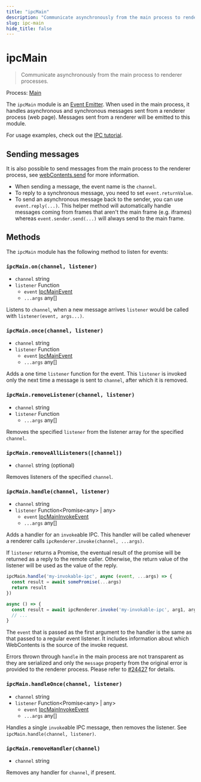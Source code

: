 ```yaml
---
title: "ipcMain"
description: "Communicate asynchronously from the main process to renderer processes."
slug: ipc-main
hide_title: false
---
```


# ipcMain

> Communicate asynchronously from the main process to renderer processes.

Process: [Main](../glossary.md#main-process)

The `ipcMain` module is an [Event Emitter][event-emitter]. When used in the main
process, it handles asynchronous and synchronous messages sent from a renderer
process (web page). Messages sent from a renderer will be emitted to this
module.

For usage examples, check out the [IPC tutorial][].

## Sending messages

It is also possible to send messages from the main process to the renderer
process, see [webContents.send][web-contents-send] for more information.

* When sending a message, the event name is the `channel`.
* To reply to a synchronous message, you need to set `event.returnValue`.
* To send an asynchronous message back to the sender, you can use
  `event.reply(...)`.  This helper method will automatically handle messages
  coming from frames that aren't the main frame (e.g. iframes) whereas
  `event.sender.send(...)` will always send to the main frame.

## Methods

The `ipcMain` module has the following method to listen for events:

### `ipcMain.on(channel, listener)`

* `channel` string
* `listener` Function
  * `event` [IpcMainEvent][ipc-main-event]
  * `...args` any[]

Listens to `channel`, when a new message arrives `listener` would be called with
`listener(event, args...)`.

### `ipcMain.once(channel, listener)`

* `channel` string
* `listener` Function
  * `event` [IpcMainEvent][ipc-main-event]
  * `...args` any[]

Adds a one time `listener` function for the event. This `listener` is invoked
only the next time a message is sent to `channel`, after which it is removed.

### `ipcMain.removeListener(channel, listener)`

* `channel` string
* `listener` Function
  * `...args` any[]

Removes the specified `listener` from the listener array for the specified
`channel`.

### `ipcMain.removeAllListeners([channel])`

* `channel` string (optional)

Removes listeners of the specified `channel`.

### `ipcMain.handle(channel, listener)`

* `channel` string
* `listener` Function\<Promise\<any\> | any\>
  * `event` [IpcMainInvokeEvent][ipc-main-invoke-event]
  * `...args` any[]

Adds a handler for an `invoke`able IPC. This handler will be called whenever a
renderer calls `ipcRenderer.invoke(channel, ...args)`.

If `listener` returns a Promise, the eventual result of the promise will be
returned as a reply to the remote caller. Otherwise, the return value of the
listener will be used as the value of the reply.

```js title='Main Process' @ts-type={somePromise:(...args:unknown[])=>Promise<unknown>}
ipcMain.handle('my-invokable-ipc', async (event, ...args) => {
  const result = await somePromise(...args)
  return result
})
```

```js title='Renderer Process' @ts-type={arg1:unknown} @ts-type={arg2:unknown}
async () => {
  const result = await ipcRenderer.invoke('my-invokable-ipc', arg1, arg2)
  // ...
}
```

The `event` that is passed as the first argument to the handler is the same as
that passed to a regular event listener. It includes information about which
WebContents is the source of the invoke request.

Errors thrown through `handle` in the main process are not transparent as they
are serialized and only the `message` property from the original error is
provided to the renderer process. Please refer to
[#24427](https://github.com/electron/electron/issues/24427) for details.

### `ipcMain.handleOnce(channel, listener)`

* `channel` string
* `listener` Function\<Promise\<any\> | any\>
  * `event` [IpcMainInvokeEvent][ipc-main-invoke-event]
  * `...args` any[]

Handles a single `invoke`able IPC message, then removes the listener. See
`ipcMain.handle(channel, listener)`.

### `ipcMain.removeHandler(channel)`

* `channel` string

Removes any handler for `channel`, if present.

[IPC tutorial]: ../tutorial/ipc.md
[event-emitter]: https://nodejs.org/api/events.html#events_class_eventemitter
[web-contents-send]: ../api/web-contents.md#contentssendchannel-args
[ipc-main-event]:../api/structures/ipc-main-event.md
[ipc-main-invoke-event]:../api/structures/ipc-main-invoke-event.md

